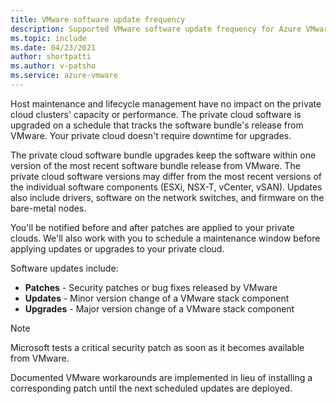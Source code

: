 ```yaml
---
title: VMware software update frequency
description: Supported VMware software update frequency for Azure VMware Solution.
ms.topic: include
ms.date: 04/23/2021
author: shortpatti
ms.author: v-patsho
ms.service: azure-vmware
---
```


<!-- Used in faq.md and concepts-private-clouds-clusters.md -->

Host maintenance and lifecycle management have no impact on the private cloud clusters' capacity or performance.  The private cloud software is upgraded on a schedule that tracks the software bundle's release from VMware. Your private cloud doesn't require downtime for upgrades.

The private cloud software bundle upgrades keep the software within one version of the most recent software bundle release from VMware. The private cloud software versions may differ from the most recent versions of the individual software components (ESXi, NSX-T, vCenter, vSAN). Updates also include drivers, software on the network switches, and firmware on the bare-metal nodes.

You'll be notified before and after patches are applied to your private clouds. We'll also work with you to schedule a maintenance window before applying updates or upgrades to your private cloud. 

Software updates include:

- **Patches** - Security patches or bug fixes released by VMware
- **Updates** - Minor version change of a VMware stack component
- **Upgrades** - Major version change of a VMware stack component

>[!NOTE]
>Microsoft tests a critical security patch as soon as it becomes available from VMware.

Documented VMware workarounds are implemented in lieu of installing a corresponding patch until the next scheduled updates are deployed.
